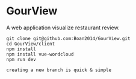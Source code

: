 # GourView
A web application visualize restaurant review.

```
git clone git@github.com:Boan2014/GourView.git
cd GourView/client
npm install
npm install vue-wordcloud
npm run dev
```

```
creating a new branch is quick & simple
```
